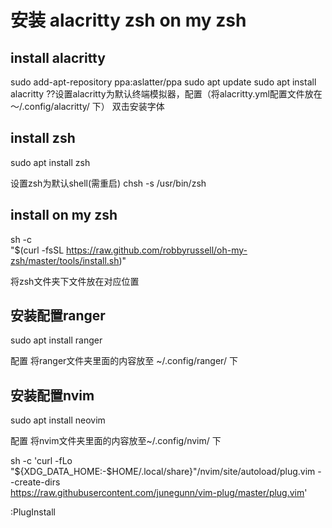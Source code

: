 # 安装 alacritty zsh on my zsh

## install alacritty

sudo add-apt-repository ppa:aslatter/ppa
sudo apt update
sudo apt install alacritty
??设置alacritty为默认终端模拟器，配置（将alacritty.yml配置文件放在～/.config/alacritty/ 下）
双击安装字体

## install zsh
sudo apt install zsh

设置zsh为默认shell(需重启)
chsh -s /usr/bin/zsh

## install on my zsh
sh -c \
 "$(curl -fsSL https://raw.github.com/robbyrussell/oh-my-zsh/master/tools/install.sh)"

将zsh文件夹下文件放在对应位置


## 安装配置ranger
sudo apt install ranger

配置 将ranger文件夹里面的内容放至 ~/.config/ranger/ 下


## 安装配置nvim
sudo apt install neovim

配置 将nvim文件夹里面的内容放至~/.config/nvim/ 下

sh -c 'curl -fLo "${XDG_DATA_HOME:-$HOME/.local/share}"/nvim/site/autoload/plug.vim --create-dirs \
       https://raw.githubusercontent.com/junegunn/vim-plug/master/plug.vim'

:PlugInstall
